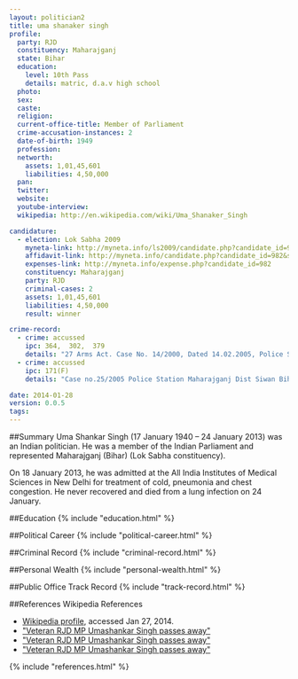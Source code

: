 ```yaml
---
layout: politician2
title: uma shanaker singh
profile: 
  party: RJD
  constituency: Maharajganj
  state: Bihar
  education: 
    level: 10th Pass
    details: matric, d.a.v high school
  photo: 
  sex: 
  caste: 
  religion: 
  current-office-title: Member of Parliament
  crime-accusation-instances: 2
  date-of-birth: 1949
  profession: 
  networth: 
    assets: 1,01,45,601
    liabilities: 4,50,000
  pan: 
  twitter: 
  website: 
  youtube-interview: 
  wikipedia: http://en.wikipedia.com/wiki/Uma_Shanaker_Singh

candidature: 
  - election: Lok Sabha 2009
    myneta-link: http://myneta.info/ls2009/candidate.php?candidate_id=982
    affidavit-link: http://myneta.info/candidate.php?candidate_id=982&scan=original
    expenses-link: http://myneta.info/expense.php?candidate_id=982
    constituency: Maharajganj 
    party: RJD
    criminal-cases: 2
    assets: 1,01,45,601
    liabilities: 4,50,000
    result: winner 

crime-record: 
  - crime: accussed
    ipc: 364,  302,  379
    details: "27 Arms Act. Case No. 14/2000, Dated 14.02.2005, Police Station Maharajganjl, Dist. Siwan, State Bihar  Additional District and Sessions Judge first." 
  - crime: accussed
    ipc: 171(F)
    details: "Case no.25/2005 Police Station Maharajganj Dist Siwan Bihar Date 06.09.2005 Additonal Judge First." 

date: 2014-01-28
version: 0.0.5
tags: 
---
```

##Summary
Uma Shankar Singh (17 January 1940 – 24 January 2013) was an Indian politician. He was a member of the Indian Parliament and represented Maharajganj (Bihar) (Lok Sabha constituency).

On 18 January 2013, he was admitted at the All India Institutes of Medical Sciences in New Delhi for treatment of cold, pneumonia and chest congestion. He never recovered and died from a lung infection on 24 January.


##Education
{% include "education.html" %}


##Political Career
{% include "political-career.html" %}


##Criminal Record
{% include "criminal-record.html" %}


##Personal Wealth
{% include "personal-wealth.html" %}


##Public Office Track Record
{% include "track-record.html" %}


##References
Wikipedia References
- [Wikipedia profile]({{page.profile.wikipedia}}), accessed Jan 27, 2014.
- ["Veteran RJD MP Umashankar Singh passes away"][wiki1]
- ["Veteran RJD MP Umashankar Singh passes away"][wiki2]
- ["Veteran RJD MP Umashankar Singh passes away"][wiki3]

[wiki1]: http://post.jagran.com/rjd-mp-umashankar-singh-passes-away-1359100826
[wiki2]: http://164.100.47.132/LssNew/Members/Biography.aspx?mpsno=4463
[wiki3]: http://articles.timesofindia.indiatimes.com/2013-01-25/patna/36547165_1_rjd-secretary-prabhunath-singh-rjd-state-president


{% include "references.html" %}